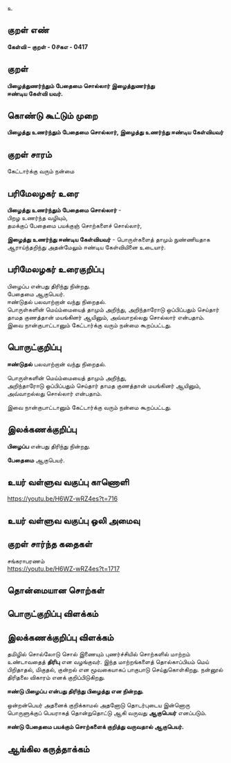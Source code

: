 உ

## குறள் எண் 

**கேள்வி – குறள் - 0௪கஎ - 0417**  

## குறள் 

**பிழைத்துணர்ந்தும் பேதைமை சொல்லார் இழைத்துணர்ந்து  
ஈண்டிய கேள்வி யவர்.**

## கொண்டு கூட்டும் முறை

**பிழைத்து உணர்ந்தும் பேதைமை சொல்லார், இழைத்து உணர்ந்து ஈண்டிய கேள்வியவர்**

## குறள் சாரம் 

கேட்டார்க்கு வரும் நன்மை  

## பரிமேலழகர் உரை

**பிழைத்து உணர்ந்தும் பேதைமை சொல்லார்** -  
பிறழ உணர்ந்த வழியும்,  
தமக்குப் பேதைமை பயக்குஞ் சொற்களைச் சொல்லார்,  

**இழைத்து உணர்ந்து ஈண்டிய கேள்வியவர்** - பொருள்களைத் தாமும் நுண்ணியதாக ஆராய்ந்தறிந்து அதன்மேலும் ஈண்டிய கேள்வியினை உடையார்.  

## பரிமேலழகர் உரைகுறிப்பு   

பிழைப்ப என்பது திரிந்து நின்றது.  
பேதைமை ஆகுபெயர்.  
ஈண்டுதல் பலவாற்றான் வந்து நிறைதல்.  
பொருள்களின் மெய்ம்மையைத் தாமும் அறிந்து, அறிந்தாரோடு ஒப்பிப்பதும் செய்தார் தாமத குணத்தான் மயங்கினர் ஆயினும், அவ்வாறல்லது சொல்லார் என்பதாம்.   
இவை நான்குபாட்டானும் கேட்டார்க்கு வரும் நன்மை கூறப்பட்டது.   

## பொருட்குறிப்பு 

**ஈண்டுதல்** பலவாற்றான் வந்து நிறைதல். 

பொருள்களின் மெய்ம்மையைத் தாமும் அறிந்து,  
அறிந்தாரோடு ஒப்பிப்பதும் செய்தார் தாமத குணத்தான் மயங்கினர் ஆயினும், அவ்வாறல்லது சொல்லார் என்பதாம்.   

இவை நான்குபாட்டானும் கேட்டார்க்கு வரும் நன்மை கூறப்பட்டது.     

## இலக்கணக்குறிப்பு  

**பிழைப்ப** என்பது திரிந்து நின்றது.  

**பேதைமை** ஆகுபெயர்.    

## உயர் வள்ளுவ வகுப்பு காணொளி

https://youtu.be/H6WZ-wRZ4es?t=716

## உயர் வள்ளுவ வகுப்பு ஒலி அமைவு 

 
## குறள் சார்ந்த கதைகள் 

சங்கராபரணம்  
https://youtu.be/H6WZ-wRZ4es?t=1717

## தொன்மையான சொற்கள்


## பொருட்குறிப்பு விளக்கம்


## இலக்கணக்குறிப்பு விளக்கம்

தமிழில் சொல்லோடு சொல் இணையும் புணர்ச்சியில் சொற்களில் மாற்றம் உண்டாவதைத் **திரிபு** என வழங்குவர். இந்த மாற்றங்களைத் தொல்காப்பியம் மெய் பிறிதாதல், மிகுதல், குன்றல் என மூவகையாகப் பாகுபாடு செய்துகொள்கிறது. நன்னூல் திரிதலை விகாரம் எனக் குறிப்பிடுகிறது.  

**ஈண்டு பிழைப்ப என்பது திரிந்து பிழைத்து என நின்றது.**       

ஒன்றன்பெயர் அதனைக் குறிக்காமல் அதனோடு தொடர்புடைய இன்னொரு பொருளுக்குப் பெயராகத் தொன்றுதொட்டு ஆகி வருவது **ஆகுபெயர்** எனப்படும்.   

**ஈண்டு பேதைமை பயக்கும் சொற்களைக் குறித்து வருவதால் ஆகுபெயர்.**   

## ஆங்கில கருத்தாக்கம் 


